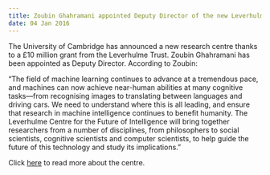 ```yaml
---
title: Zoubin Ghahramani appointed Deputy Director of the new Leverhulme Centre for the Future of Intelligence
date: 04 Jan 2016
---
```


The University of Cambridge has announced a new research centre thanks to a £10 million grant from the Leverhulme Trust. Zoubin Ghahramani has been appointed as Deputy Director. According to Zoubin:

“The field of machine learning continues to advance at a tremendous pace, and machines can now achieve near-human abilities at many cognitive tasks—from recognising images to translating between languages and driving cars. We need to understand where this is all leading, and ensure that research in machine intelligence continues to benefit humanity. The Leverhulme Centre for the Future of Intelligence will bring together researchers from a number of disciplines, from philosophers to social scientists, cognitive scientists and computer scientists, to help guide the future of this technology and study its implications.”

Click [here](http://www.cam.ac.uk/research/news/the-future-of-intelligence-cambridge-university-launches-new-centre-to-study-ai-and-the-future-of) to read more about the centre.